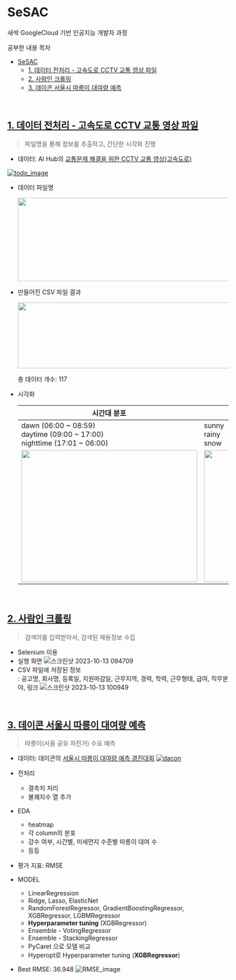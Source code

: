 # SeSAC
새싹 GoogleCloud 기반 인공지능 개발자 과정

공부한 내용 목차
- [SeSAC](#sesac)
  - [1. 데이터 전처리 - 고속도로 CCTV 교통 영상 파일](#1-데이터-전처리---고속도로-cctv-교통-영상-파일)
  - [2. 사람인 크롤링](#2-사람인-크롤링)
  - [3. 데이콘 서울시 따릉이 대여량 예측](#3-데이콘-서울시-따릉이-대여량-예측)

<br>

## [1. 데이터 전처리 - 고속도로 CCTV 교통 영상 파일](https://github.com/timmyeos/SeSAC/tree/main/1.%20Data%20Preprocessing%20-%20highway)

> 파일명을 통해 정보를 추출하고, 간단한 시각화 진행

- 데이터: AI Hub의 [교통문제 해결을 위한 CCTV 교통 영상(고속도로)](https://www.aihub.or.kr/aihubdata/data/view.do?currMenu=&topMenu=&aihubDataSe=data&dataSetSn=164)
  
[![todo_image](https://github.com/timmyeos/SeSAC/assets/97524127/a0107a5a-7a9c-4b38-9323-df17624f271b)](https://www.aihub.or.kr/aihubdata/data/view.do?currMenu=&topMenu=&aihubDataSe=data&dataSetSn=164)



- 데이터 파일명
  
    <img src="https://github.com/timmyeos/SeSAC/assets/97524127/6ddccf54-6a63-4355-ab42-105bd199c351" width="630" height="190" />

- 만들어진 CSV 파일 결과

    <img src="https://github.com/timmyeos/SeSAC/assets/97524127/48502bae-4905-4527-a92f-61f77dfa3041" width="630" height="150" />
    
    총 데이터 개수: 117
  

- 시각화

    |  시간대 분포  | 날씨 분포  |
    |---|---|
    |dawn (06:00 ~ 08:59) <br> daytime (09:00 ~ 17:00) <br> nighttime (17:01 ~ 06:00)   | sunny <br> rainy <br> snow  |
    | <img src="https://github.com/timmyeos/SeSAC/assets/97524127/b4dc48c4-f61b-4c65-bfa1-f56a078cbf48" width="400" height="300" />  | <img src="https://github.com/timmyeos/SeSAC/assets/97524127/2f4396c0-17e3-4cba-af32-dd24e1451af8" width="400" height="300" />  |

<br>

## [2. 사람인 크롤링](https://github.com/timmyeos/SeSAC/tree/main/2.%20saramin_crawling)

> 검색어를 입력받아서, 검색된 채용정보 수집

- Selenium 이용
- 실행 화면
  ![스크린샷 2023-10-13 094709](https://github.com/sessac-gcpAI-1st/saramin-repo-2/assets/97524127/0d3eff54-26de-46fa-8596-fe47b903f41a)
- CSV 파일에 저장된 정보 <br>
  : 공고명, 회사명, 등록일, 지원마감일, 근무지역, 경력, 학력, 근무형태, 급여, 직무분야, 링크
  ![스크린샷 2023-10-13 100949](https://github.com/sessac-gcpAI-1st/saramin-repo-1/assets/97524127/5cfb97f3-4f15-4b95-84e3-94e4626d7c2d)

<br>


## [3. 데이콘 서울시 따릉이 대여량 예측](https://github.com/timmyeos/SeSAC/tree/main/3.%20Seoul_bike_ttareungi)

> 따릉이(서울 공유 자전거) 수요 예측
> 
- 데이터: 데이콘의 [서울시 따릉이 대여량 예측 경진대회](https://dacon.io/competitions/open/235576/overview/description)
[![dacon](https://github.com/timmyeos/SeSAC/assets/97524127/fa151047-3c5a-426a-a2ed-d2650dd46e2e)](https://dacon.io/competitions/open/235576/overview/description)

- 전처리
  - 결측치 처리
  - 불쾌지수 열 추가
- EDA
  - heatmap
  - 각 column의 분포
  - 강수 여부, 시간별, 미세먼지 수준별 따릉이 대여 수
  - 등등
- 평가 지표: RMSE
- MODEL
  - LinearRegression
  - Ridge, Lasso, ElasticNet
  - RandomForestRegressor, GradientBoostingRegressor, XGBRegressor, LGBMRegressor
  - **Hyperparameter tuning** (XGBRegressor)
  - Ensemble - VotingRegressor
  - Ensemble - StackingRegressor
  - PyCaret 으로 모델 비교
  - Hyperopt로 Hyperparameter tuning (**XGBRegressor**)
- Best RMSE: 36.948
  ![RMSE_image](https://github.com/timmyeos/SeSAC/assets/97524127/863b5031-ebec-4727-ac85-99d4efc0e0f9)


